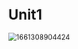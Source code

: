 # Unit1

![1661308904424](https://user-images.githubusercontent.com/89135778/186307964-3efac941-0a99-4908-b363-12b963da4dca.jpg)
